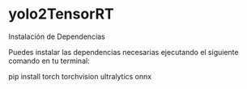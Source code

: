 # yolo2TensorRT
 
Instalación de Dependencias

Puedes instalar las dependencias necesarias ejecutando el siguiente comando en tu terminal:

pip install torch torchvision ultralytics onnx